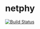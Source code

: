 # netphy
[![Build Status](https://travis-ci.org/lukejharmon/netphy.svg?branch=master)](https://travis-ci.org/lukejharmon/netphy)